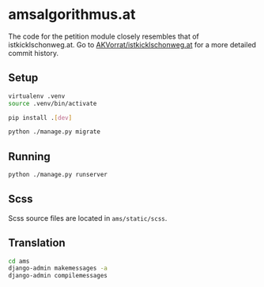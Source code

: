 # amsalgorithmus.at

The code for the petition module closely resembles that of
istkicklschonweg.at. Go to [AKVorrat/istkicklschonweg.at](https://github.com/AKVorrat/istkicklschonweg.at)
for a more detailed commit history.

## Setup

```bash
virtualenv .venv 
source .venv/bin/activate

pip install .[dev]

python ./manage.py migrate
```

## Running

```bash
python ./manage.py runserver
```

## Scss

Scss source files are located in `ams/static/scss`.



## Translation
```bash
cd ams
django-admin makemessages -a
django-admin compilemessages
```